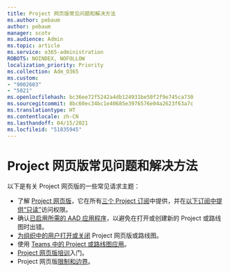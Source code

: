 ```yaml
---
title: Project 网页版常见问题和解决方法
ms.author: pebaum
author: pebaum
manager: scotv
ms.audience: Admin
ms.topic: article
ms.service: o365-administration
ROBOTS: NOINDEX, NOFOLLOW
localization_priority: Priority
ms.collection: Adm_O365
ms.custom:
- "9002603"
- "5021"
ms.openlocfilehash: bc36ee72f5242a4db124931be50f2f9e745ca730
ms.sourcegitcommit: 8bc60ec34bc1e40685e3976576e04a2623f63a7c
ms.translationtype: HT
ms.contentlocale: zh-CN
ms.lasthandoff: 04/15/2021
ms.locfileid: "51835945"
---
```

# <a name="project-for-the-web-common-issues-and-resolutions"></a>Project 网页版常见问题和解决方法

以下是有关 Project 网页版的一些常见请求主题：

- 了解 [Project 网页版](https://support.microsoft.com/office/what-is-project-for-the-web-c19b2421-3c9d-4037-97c6-f66b6e1d2eb5)，它在所有[三个 Project 订阅](https://products.office.com/project/compare-microsoft-project-management-software)中提供，并在[以下订阅中提供“只读”](https://docs.microsoft.com/project-for-the-web/office-365-user-view-access-to-project-and-roadmap)访问权限。
- 确认[已启用所需的 AAD 应用程序](https://techcommunity.microsoft.com/t5/project-support-blog/roadmap-have-you-disabled-some-necessary-services/ba-p/815067)，以避免在打开或创建新的 Project 或路线图时出错。
- [为组织中的用户打开或关闭](https://docs.microsoft.com/project-for-the-web/turn-project-for-the-web-off) Project 网页版或路线图。
- 使用 [Teams 中的 Project 或路线图应用](https://support.microsoft.com/office/2dc584e6-2f6c-4e2d-9008-0b3f6845eb52)。
- [Project 网页版培训](https://support.office.com/article/50bf3e29-0f0d-4b7a-9d2c-7c78389b67ad)入门。
- Project 网页版[限制和边界](https://docs.microsoft.com/project-for-the-web/project-for-the-web-limits-and-boundaries)。
